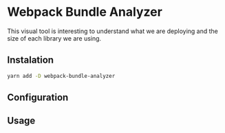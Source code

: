 # Webpack Bundle Analyzer
This visual tool is interesting to understand what we are deploying and the size of each library we are using. 

## Instalation

```bash
yarn add -D webpack-bundle-analyzer
```

## Configuration

## Usage


